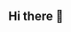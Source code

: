 ## Hi there 👋

<!--
## 👋 Hi there, I'm Madhu Lagishetty!
I'm a passionate **Frontend Developer** who loves to build responsive, interactive, and user-friendly web applications using **ReactJS**, **TailwindCSS**, and **JavaScript****Node.js**, **Express**,.  
Currently diving deeper into **Full-Stack Development** with **MongoDB** 🚀
Here are some ideas to get you started:
-### 🧠 Currently Learning
- 🔭 Next.js | TypeScript | Framer Motion
- 💡 Full Stack MERN (MongoDB, Express, React, Node)
- 🔐 Firebase Auth, Stripe, Razorpay integration
- 📱 React Native (Mobile App Development)

### 📫 How to Reach Me
- 📧 Email: madhuulagishetty@gmail.com
- 💬 Ask me about: React, Tailwind, Firebase, APIs, Full-Stack Development

### ✨ Fun Fact

I love solving logic problems and making visually appealing UI designs!
-->
